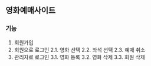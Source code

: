 ## 영화예매사이트

### 기능
1. 회원가입
2. 회원으로 로그인
2.1. 영화 선택
2.2. 좌석 선택
2.3. 예매 취소
3. 관리자로 로그인
3.1. 영화 등록
3.2. 영화 삭제
3.3. 회원 삭제
